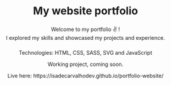 <h1 align="center">My website portfolio</h1>

###

<p align="left"></p>

###

<p align="center">Welcome to my portfolio ✌️ ! <br>I explored my skills and showcased my projects and experience.<br></p>

###
<p align="center"> Technologies: HTML, CSS, SASS, SVG and JavaScript <br></p>

<p align="center"> Working project, coming soon. 
</p>

  <p align="center"> Live here: https://isadecarvalhodev.github.io/portfolio-website/
  <br> </p>

